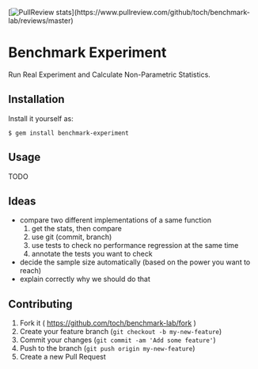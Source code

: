 [![PullReview stats](https://www.pullreview.com/github/toch/benchmark-lab/badges/master.svg?)](https://www.pullreview.com/github/toch/benchmark-lab/reviews/master)

# Benchmark Experiment

Run Real Experiment and Calculate Non-Parametric Statistics.

## Installation

Install it yourself as:

    $ gem install benchmark-experiment

## Usage

TODO

## Ideas

* compare two different implementations of a same function
  1. get the stats, then compare
  2. use git (commit, branch)
  3. use tests to check no performance regression at the same time
  4. annotate the tests you want to check
* decide the sample size automatically (based on the power you want to reach)
* explain correctly why we should do that

## Contributing

1. Fork it ( https://github.com/toch/benchmark-lab/fork )
2. Create your feature branch (`git checkout -b my-new-feature`)
3. Commit your changes (`git commit -am 'Add some feature'`)
4. Push to the branch (`git push origin my-new-feature`)
5. Create a new Pull Request
